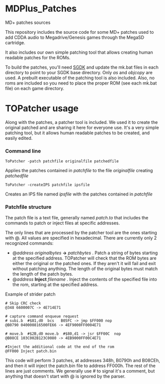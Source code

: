 # MDPlus_Patches
MD+ patches sources

This repository includes the source code for some MD+ patches used to add CDDA audio to Megadrive/Genesis games through the MegaSD cartridge.

It also includes our own simple patching tool that allows creating human readable patches for the ROMs.

To build the patches, you'll need [SGDK](https://github.com/Stephane-D/SGDK) and update the mk.bat files in each directory to point to your SGDK base directory. Only *as* and *objcopy* are used. A prebuilt executable of the patching tool is also included. Also, no roms are included so you need to place the proper ROM (see each mk.bat file) on each game directory.

# TOPatcher usage
Along with the patches, a patcher tool is included. We used it to create the original patched and are sharing it here for everyone use.
It's a very simple patching tool, but it allows human readable patches to be created, and easily edited.

### Command line

    ToPatcher -patch patchfile originalfile patchedfile
Applies the patches contained in *patchfile* to the file *originalfile* creating *patchedfile*


    ToPatcher -createIPS patchfile ipsfile
Creates an IPS file named *ipsfile* with the patches contained in *patchfile*


### Patchfile structure
The patch file is a text file, generally named *patch.to* that includes the commands to patch or inject files at specific addresses.

The only lines that are processed by the patcher tool are the ones starting with @. All values are specified in hexadecimal. There are currently only 2 recognized commands:

- @*address* *originalbytes* **->** *patchbytes* . Patch a string of bytes starting at the specified address. TOPatcher will check that the ROM bytes are either the original or the patched ones. If they aren't it will fail and exit without patching anything. The length of the original bytes must match the length of the patch bytes.
- @*address* **Inject** *filename* . Inject the contents of the specified file into the rom, starting at the specified address.

Example of strider patch

    # Skip CRC check
    @348 6600007C -> 4E714E71

    # capture command enqueue request
    # subi.b  #$81,d0  bcs   B05FC -> jmp $FF000 nop
    @B0790 040000816500FE66 -> 4EF9000FF0004E71
    
    # move.b  #$2B,d0 move.b  #$80,d1 -> jsr $FF00C  nop
    @B08CE 103C002B123C0080 -> 4EB9000FF00C4E71

    #Inject the additional code at the end of the rom
    @FF000 Inject patch.bin

This code will perform 3 patches, at addresses 348h, B0790h and B08CEh, and then it will inject the patch.bin file to address FF000h.
The rest of the lines are just comments. We generally use # to signal it's a comment, but anything that doesn't start with @ is ignored by the parser.

